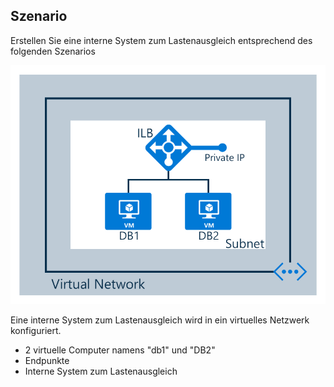 ## <a name="scenario"></a>Szenario

Erstellen Sie eine interne System zum Lastenausgleich entsprechend des folgenden Szenarios

![IMAGE-BESCHREIBUNG](./media/load-balancer-get-started-ilb-scenario-include/figure1.png)

Eine interne System zum Lastenausgleich wird in ein virtuelles Netzwerk konfiguriert.

- 2 virtuelle Computer namens "db1" und "DB2"
- Endpunkte
- Interne System zum Lastenausgleich

